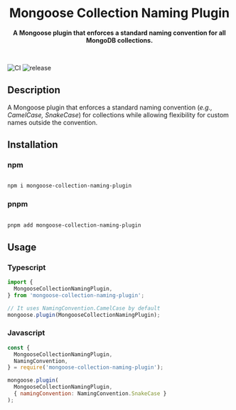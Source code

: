 <h1 align="center"> Mongoose Collection Naming Plugin </h1>
<p align="center">
  <b >
  A Mongoose plugin that enforces a standard naming convention for all MongoDB collections.
  </b>
</p>

<br>

![CI](https://github.com/muhammedkamel/mongoose-collection-naming/actions/workflows/ci.yml/badge.svg)
![release](https://github.com/muhammedkamel/mongoose-collection-naming-plugin/workflows/release/badge.svg)


## Description

A Mongoose plugin that enforces a standard naming convention (_e.g., CamelCase, SnakeCase_) for collections while allowing flexibility for custom names outside the convention.

## Installation

### npm

```sh

npm i mongoose-collection-naming-plugin

```

### pnpm

```sh

pnpm add mongoose-collection-naming-plugin

```

## Usage

### Typescript

```ts
import {
  MongooseCollectionNamingPlugin,
} from 'mongoose-collection-naming-plugin';

// It uses NamingConvention.CamelCase by default
mongoose.plugin(MongooseCollectionNamingPlugin);

```

### Javascript

``` javascript
const {
  MongooseCollectionNamingPlugin,
  NamingConvention,
} = require('mongoose-collection-naming-plugin');

mongoose.plugin(
  MongooseCollectionNamingPlugin, 
  { namingConvention: NamingConvention.SnakeCase }
);

```
